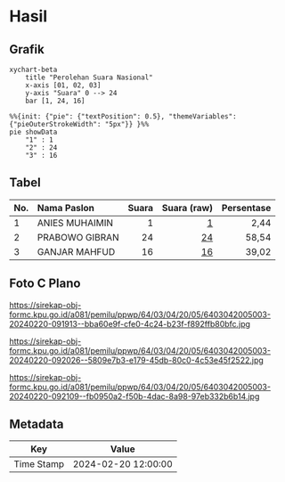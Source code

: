 # Hasil

## Grafik

```mermaid
xychart-beta
    title "Perolehan Suara Nasional"
    x-axis [01, 02, 03]
    y-axis "Suara" 0 --> 24
    bar [1, 24, 16]
```

```mermaid
%%{init: {"pie": {"textPosition": 0.5}, "themeVariables": {"pieOuterStrokeWidth": "5px"}} }%%
pie showData
    "1" : 1
    "2" : 24
    "3" : 16
```

## Tabel

| No. | Nama Paslon    | Suara | Suara (raw) | Persentase |
|:--- |:-------------- | -----:| -----------:| ----------:|
| 1   | ANIES MUHAIMIN | 1     | [1][p-1]    | 2,44       |
| 2   | PRABOWO GIBRAN | 24    | [24][p-2]   | 58,54      |
| 3   | GANJAR MAHFUD  | 16    | [16][p-3]   | 39,02      |


[p-1]: https://github.com/gigit-pemilu/pemilu-2024/blob/main/pilpres/hitung-suara/sub/64-kalimantan-timur/sub/03-berau/sub/04-segah/sub/2005-punan-malinau/sub/003-tps/sub/paslon-1.txt
[p-2]: https://github.com/gigit-pemilu/pemilu-2024/blob/main/pilpres/hitung-suara/sub/64-kalimantan-timur/sub/03-berau/sub/04-segah/sub/2005-punan-malinau/sub/003-tps/sub/paslon-2.txt
[p-3]: https://github.com/gigit-pemilu/pemilu-2024/blob/main/pilpres/hitung-suara/sub/64-kalimantan-timur/sub/03-berau/sub/04-segah/sub/2005-punan-malinau/sub/003-tps/sub/paslon-3.txt

## Foto C Plano

https://sirekap-obj-formc.kpu.go.id/a081/pemilu/ppwp/64/03/04/20/05/6403042005003-20240220-091913--bba60e9f-cfe0-4c24-b23f-f892ffb80bfc.jpg

https://sirekap-obj-formc.kpu.go.id/a081/pemilu/ppwp/64/03/04/20/05/6403042005003-20240220-092026--5809e7b3-e179-45db-80c0-4c53e45f2522.jpg

https://sirekap-obj-formc.kpu.go.id/a081/pemilu/ppwp/64/03/04/20/05/6403042005003-20240220-092109--fb0950a2-f50b-4dac-8a98-97eb332b6b14.jpg


## Metadata

| Key        | Value               |
| ---------- | ------------------- |
| Time Stamp | 2024-02-20 12:00:00 |



